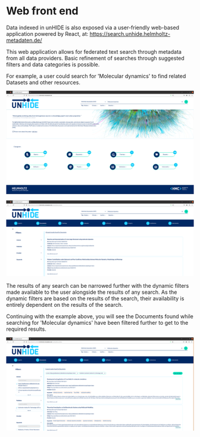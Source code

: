 # Web front end

Data indexed in unHIDE is also exposed via a user-friendly web-based application powered by React, at:
https://search.unhide.helmholtz-metadaten.de/

This web application allows for federated text search through metadata from all data providers.
Basic refinement of searches through suggested filters and data categories is possible.

For example, a user could search for 'Molecular dynamics' to find related Datasets and other resources.

![unhide_search](../images/search_unhide.png)

![unhide_search_results](../images/search_unhide_results.png)

The results of any search can be narrowed further with the dynamic filters made available to the user alongside the results of any search. As the dynamic filters are based on the results of the search, their availability is entirely dependent on the results of the search. 

Continuing with the example above, you will see the Documents found while searching for 'Molecular dynamics' have been filtered further to get to the required results.

![unhide_search_filters](../images/search_unhide_filters.png)